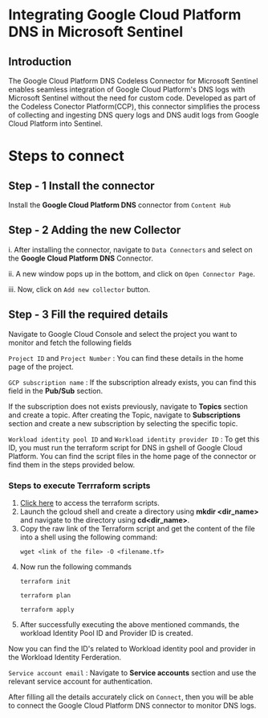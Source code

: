 # Integrating Google Cloud Platform DNS in Microsoft Sentinel
## Introduction
The Google Cloud Platform DNS Codeless Connector for Microsoft Sentinel enables seamless integration of Google Cloud Platform's DNS logs with Microsoft Sentinel without the need for custom code. Developed as part of the Codeless Conector Platform(CCP), this connector simplifies the process of collecting and ingesting DNS query logs and DNS audit logs from Google Cloud Platform into Sentinel.
# Steps to connect
## Step - 1 Install the connector
Install the **Google Cloud Platform DNS** connector from `Content Hub`
## Step - 2 Adding the new Collector
i. After installing the connector, navigate to `Data Connectors` and select on the **Google Cloud Platform DNS** Connector.

ii. A new window pops up in the bottom, and click on `Open Connector Page`. 

iii. Now, click on `Add new collector` button.
## Step - 3 Fill the required details
Navigate to Google Cloud Console and select the project you want to monitor and fetch the following fields

`Project ID` and `Project Number` : You can find these details in the home page of the project.

`GCP subscription name` : If the subscription already exists, you can find this field in the **Pub/Sub** section.

If the subscription does not exists previously, navigate to **Topics** section and create a topic. After creating the Topic, navigate to **Subscriptions** section and create a new subscription by selecting the specific topic.

`Workload identity pool ID` and `Workload identity provider ID` : To get this ID, you must run the terraform script for DNS in gshell of Google Cloud Platform. You can find the script files in the home page of the connector or find them in the steps provided below.
### Steps to execute Terrraform scripts
1. [Click here](https://github.com/v-pmalreddy/GCPDNS_CCP/tree/main/GCPDNSLogsSetup) to access the terraform scripts.
2. Launch the gcloud shell and create a directory using **mkdir <dir_name>** and navigate to the directory using **cd<dir_name>**.
3. Copy the raw link of the Terraform script and get the content of the file into a shell using the following command:
   ```
   wget <link of the file> -O <filename.tf>
   ```
4. Now run the following commands
   ```
   terraform init
   ```
   ```
   terraform plan
   ```
   ```
   terraform apply
   ```
5. After successfully executing the above mentioned commands, the workload Identity Pool ID and Provider ID is created.

Now you can find the ID's related to Workload identity pool and provider in the Workload Identity Ferderation.

`Service account email` : Navigate to **Service accounts** section and use the relevant service account for authentication.

After filling all the details accurately click on `Connect`, then you will be able to connect the Google Cloud Platform DNS connector to monitor DNS logs.
   
